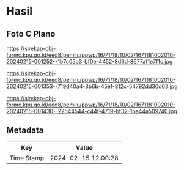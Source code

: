 # Hasil

## Foto C Plano

https://sirekap-obj-formc.kpu.go.id/eed8/pemilu/ppwp/16/71/18/10/02/1671181002010-20240215-001252--1b7c05b3-bf0e-4452-8d6d-3677af1e7f1c.jpg

https://sirekap-obj-formc.kpu.go.id/eed8/pemilu/ppwp/16/71/18/10/02/1671181002010-20240215-001353--719d40a4-3b6b-45ef-812c-54792dd30d63.jpg

https://sirekap-obj-formc.kpu.go.id/eed8/pemilu/ppwp/16/71/18/10/02/1671181002010-20240215-001430--22544544-c44f-4719-bf32-1ba44a509740.jpg


## Metadata

| Key        | Value               |
| ---------- | ------------------- |
| Time Stamp | 2024-02-15 12:00:28 |



